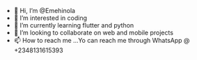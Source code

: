 - 👋 Hi, I’m @Emehinola
- 👀 I’m interested in coding
- 🌱 I’m currently learning flutter and python
- 💞️ I’m looking to collaborate on web and mobile projects
- 📫 How to reach me ...Yo can reach me through WhatsApp @ +2348131615393

<!---
Emehinola/Emehinola is a ✨ special ✨ repository because its `README.md` (this file) appears on your GitHub profile.
You can click the Preview link to take a look at your changes.
--->
